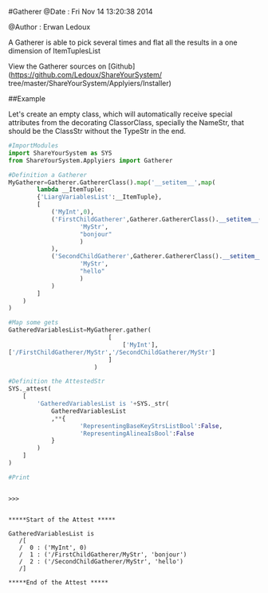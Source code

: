 
#Gatherer
 @Date : Fri Nov 14 13:20:38 2014

@Author : Erwan Ledoux



A Gatherer is able to pick several times and flat all the results in a one
dimension of ItemTuplesList





<!--
FrozenIsBool False
-->

View the Gatherer sources on [Github](https://github.com/Ledoux/ShareYourSystem/
tree/master/ShareYourSystem/Applyiers/Installer)




<!---
FrozenIsBool True
-->

##Example

Let's create an empty class, which will automatically receive
special attributes from the decorating ClassorClass,
specially the NameStr, that should be the ClassStr
without the TypeStr in the end.

```python
#ImportModules
import ShareYourSystem as SYS
from ShareYourSystem.Applyiers import Gatherer

#Definition a Gatherer
MyGatherer=Gatherer.GathererClass().map('__setitem__',map(
        lambda __ItemTuple:
        {'LiargVariablesList':__ItemTuple},
        [
            ('MyInt',0),
            ('FirstChildGatherer',Gatherer.GathererClass().__setitem__(
                    'MyStr',
                    "bonjour"
                    )
            ),
            ('SecondChildGatherer',Gatherer.GathererClass().__setitem__(
                    'MyStr',
                    "hello"
                    )
            )
        ]
    )
)

#Map some gets
GatheredVariablesList=MyGatherer.gather(
                            [
                                ['MyInt'],
['/FirstChildGatherer/MyStr','/SecondChildGatherer/MyStr']
                            ]
                        )

#Definition the AttestedStr
SYS._attest(
    [
        'GatheredVariablesList is '+SYS._str(
            GatheredVariablesList
            ,**{
                    'RepresentingBaseKeyStrsListBool':False,
                    'RepresentingAlineaIsBool':False
            }
        )
    ]
)

#Print



```


```console
>>>


*****Start of the Attest *****

GatheredVariablesList is
   /[
   /  0 : ('MyInt', 0)
   /  1 : ('/FirstChildGatherer/MyStr', 'bonjour')
   /  2 : ('/SecondChildGatherer/MyStr', 'hello')
   /]

*****End of the Attest *****



```

